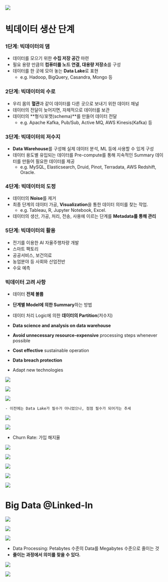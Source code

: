 ![](img\1.jpg)



# 빅데이터 생산 단계

### 1단계: 빅데이터의 댐

- 데이터를 모으기 위한 **수집 저장 공간** 마련
- 필요 용량 만큼의 **컴퓨터를 노드 연결, 대용량 저장소**를 구성
- 데이터를 한 곳에 모아 놓는 **Data Lake**로 표현
  - e.g. Hadoop, BigQuery, Casandra, Mongo 등

### 2단계: 빅데이터의 수로

- 우리 몸의 **혈관**과 같이 데이터를 다른 곳으로 보내기 위한 데이터 채널
- 데이터의 전달이 늦어지면, 자체적으로 데이터를 보관
- 데이터의 **형식/포맷(schema)**를 만들어 데이터 전달
  - e.g. Apache Kafka, Pub/Sub, Active MQ, AWS Kinesis(Kafka) 등

### 3단계: 빅데이터의 저수지

- **Data Warehouse**를 구성해 실제 데이터 분석, ML 등에 사용할 수 있게 구성
- 데이터 용도별 유입되는 데이터를 Pre-compute를 통해 지속적인 Summary 데이터를 만들어 필요한 데이터를 제공
  - e.g. MySQL, Elasticsearch, Druid, Pinot, Terradata, AWS Redshift, Oracle.

### 4단계: 빅데이터의 도정

- 데이터의 **Noise**를 제거
- 최종 단계의 데이터 가공, **Visualization**을 통한 데이터 의미를 찾는 작업.
  - e.g. Tableau, R, Jupyter Notebook, Excel.
- 데이터의 생산, 가공, 처리, 전송, 사용에 이르는 단계를 **Metadata를 통해 관리**

### 5단계: 빅데이터의 활용

- 전기를 이용한 AI 자율주행차량 개발
- 스마트 팩토리
- 공공서비스, 보건의료
- 농업분야 등 사회와 산업전반
- 수요 예측

### 빅데이터 고려 사항

- 데이터 **전체 볼륨**

- **단계별 Model에 의한 Summary**하는 방법
- 데이터 처리 Logic에 의한 **데이터의 Partition**(저수지)
- **Data science and analysis on data warehouse**
- **Avoid unnecessary resource-expensive** processing steps whenever possible
- **Cost effective** sustainable operation
- **Data breach protection**

- Adapt new technologies



![](img\0.PNG)

![](img\1.PNG)

![](img\2.PNG)

	- 이전에는 Data Lake가 필수가 아니었으나, 점점 필수가 되어가는 추세

![](img\3.PNG)

![](img\4.PNG)

- Churn Rate: 가입 해지율

![](img\5.PNG)

![](img\6.PNG)

![](img\7.PNG)

![](img\8.PNG)

![](img\9.PNG)



# Big Data @Linked-In

![](img\10.PNG)

![](img\11.PNG)

![](img\12.PNG)

- Data Processing: Petabytes 수준의 Data를 Megabytes 수준으로 줄이는 것
- **줄이는 과정에서 의미를 찾을 수 있다.**

![](img\13.PNG)

![](img\14.PNG)